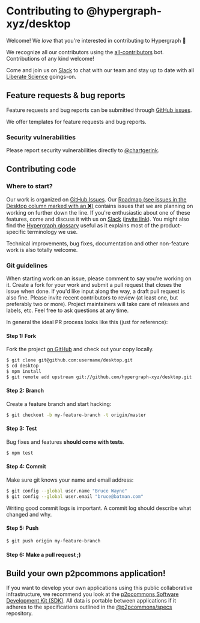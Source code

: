 # Contributing to @hypergraph-xyz/desktop

Welcome! We _love_ that you're interested in contributing to Hypergraph :purple_heart:

We recognize all our contributors using the [all-contributors](https://github.com/all-contributors/all-contributors) bot. Contributions of any kind welcome!

Come and join us on [Slack](https://join.slack.com/t/libscie/shared_invite/zt-9l0ig1x1-Sxjun7D6056cOUQ2Ai_Bkw) to chat with our team and stay up to date with all [Liberate Science](https://libscie.org) goings-on.

## Feature requests & bug reports

Feature requests and bug reports can be submitted through [GitHub issues](https://github.com/hypergraph-xyz/desktop/issues).

We offer templates for feature requests and bug reports.

### Security vulnerabilities

Please report security vulnerabilities directly to [@chartgerink](mailto:chris@libscie.org).

## Contributing code

### Where to start?

Our work is organized on [GitHub Issues](https://github.com/hypergraph-xyz/desktop/issues). Our [Roadmap (see issues in the Desktop column marked with an ❌)](https://github.com/hypergraph-xyz/desktop/wiki/Roadmap) contains issues that we are planning on working on further down the line. If you're enthusiastic about one of these features, come and discuss it with us on [Slack](https://libscie.slack.com/) ([invite link](https://join.slack.com/t/libscie/shared_invite/zt-9l0ig1x1-Sxjun7D6056cOUQ2Ai_Bkw)). You might also find the [Hypergraph glossary](https://www.notion.so/Glossary-d4bdf18fb4624c049c7a2663559ef5ad) useful as it explains most of the product-specific terminology we use.

Technical improvements, bug fixes, documentation and other non-feature work is also totally welcome.

### Git guidelines

When starting work on an issue, please comment to say you're working on it. Create a fork for your work and submit a pull request that closes the issue when done. If you'd like input along the way, a draft pull request is also fine. Please invite recent contributors to review (at least one, but preferably two or more). Project maintainers will take care of releases and labels, etc. Feel free to ask questions at any time.

In general the ideal PR process looks like this (just for reference):

#### Step 1: Fork

Fork the project [on GitHub](https://github.com/hypergraph-xyz/desktop) and check out your copy locally.

```bash
$ git clone git@github.com:username/desktop.git
$ cd desktop
$ npm install
$ git remote add upstream git://github.com/hypergraph-xyz/desktop.git
```

#### Step 2: Branch

Create a feature branch and start hacking:

```bash
$ git checkout -b my-feature-branch -t origin/master
```

#### Step 3: Test

Bug fixes and features **should come with tests**.

```bash
$ npm test
```

#### Step 4: Commit

Make sure git knows your name and email address:

```bash
$ git config --global user.name "Bruce Wayne"
$ git config --global user.email "bruce@batman.com"
```

Writing good commit logs is important. A commit log should describe what changed and why.

#### Step 5: Push

```bash
$ git push origin my-feature-branch
```

#### Step 6: Make a pull request ;)

## Build your own p2pcommons application!

If you want to develop your own applications using this public collaborative infrastructure, we recommend you look at the [p2pcommons Software Development Kit (SDK)](https://github.com/p2pcommons/sdk-js). All data is portable between applications if it adheres to the specifications outlined in the [@p2pcommons/specs](https://github.com/p2pcommons/specs) repository.
